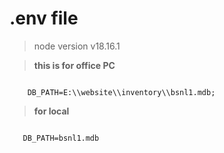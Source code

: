# .env file

> node  version  v18.16.1

> **this is for office PC**
<code>
    DB_PATH=E:\\website\\inventory\\bsnl1.mdb;
</code>

> **for local**
<code>
   DB_PATH=bsnl1.mdb
</code>

